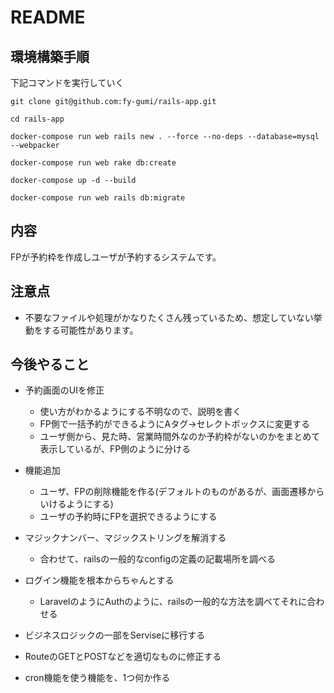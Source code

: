 # README

## 環境構築手順

下記コマンドを実行していく

```
git clone git@github.com:fy-gumi/rails-app.git

cd rails-app

docker-compose run web rails new . --force --no-deps --database=mysql --webpacker

docker-compose run web rake db:create

docker-compose up -d --build

docker-compose run web rails db:migrate
```

## 内容
FPが予約枠を作成しユーザが予約するシステムです。

## 注意点
- 不要なファイルや処理がかなりたくさん残っているため、想定していない挙動をする可能性があります。

## 今後やること
- 予約画面のUIを修正
    - 使い方がわかるようにする不明なので、説明を書く
    - FP側で一括予約ができるようにAタグ→セレクトボックスに変更する
    - ユーザ側から、見た時、営業時間外なのか予約枠がないのかをまとめて表示しているが、FP側のように分ける

- 機能追加
    - ユーザ、FPの削除機能を作る(デフォルトのものがあるが、画面遷移からいけるようにする)
    - ユーザの予約時にFPを選択できるようにする

- マジックナンバー、マジックストリングを解消する
    - 合わせて、railsの一般的なconfigの定義の記載場所を調べる

- ログイン機能を根本からちゃんとする
    - LaravelのようにAuthのように、railsの一般的な方法を調べてそれに合わせる

- ビジネスロジックの一部をServiseに移行する

- RouteのGETとPOSTなどを適切なものに修正する

- cron機能を使う機能を、1つ何か作る